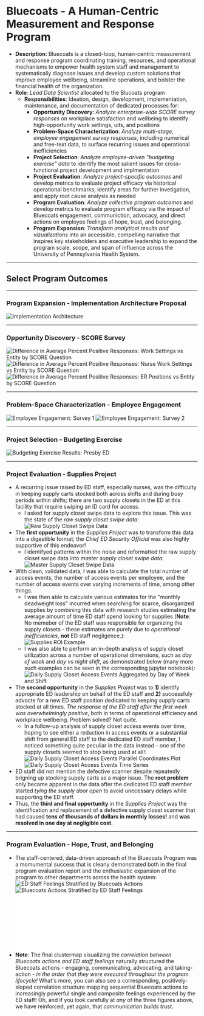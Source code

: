 # Bluecoats - A Human-Centric Measurement and Response Program
* **Description**: Bluecoats is a closed-loop, human-centric measurement and response program coordinating training, resources, and operational mechanisms to empower health system staff and management to systematically diagnose issues and develop custom solutions that improve employee wellbeing, streamline operations, and bolster the financial health of the organization.
* **Role**: *Lead Data Scientist* allocated to the Blucoats program
  * **Responsibilities**: Ideation, design, development, implementation, maintenance, and documentation of dedicated processes for:
    * **Opportunity Discovery**: *Analyze enterprise-wide SCORE survey responses* on workplace satisfaction and wellbeing to identify high-opportunity work settings, uits, and positions
    * **Problem-Space Characterization**: *Analyze multi-stage, employee engagement survey responses*, including numerical and free-text data, to surface recurring issues and operational inefficiencies
    * **Project Selection**: *Analyze employee-driven "budgeting exercise" data* to identify the most salient issues for cross-functional project development and implmentation
    * **Project Evaluation**: *Analyze project-specific outcomes* and develop metrics to evaluate project efficacy via historical operational benchmarks, identify areas for further invetigation, and apply root cause analysis as needed
    * **Program Evaluation**: *Analyze collective program outcomes* and develop metrics to evaluate program efficacy via the impact of Bluecoats engagement, communiction, advocacy, and direct actions on employee feelings of hope, trust, and belonging.
    * **Program Expansion**: *Transform analytical results and vizualizations* into an accessible, compelling narrative that inspires key stakeholders and executive leadership to expand the program scale, scope, and span of influence across the University of Pennsylvania Health System.

---

## Select Program Outcomes

---

### Program Expansion - Implementation Architecture Proposal
![Implementation Architecture](resources/phase2_proposed_implementation_architecture.png)

---

### Opportunity Discovery - SCORE Survey
![Difference in Average Percent Positive Responses: Work Settings vs Entity by SCORE Question](output/figures/score_ws_qid_pct_pos_20230328.png)
![Difference in Average Percent Positive Responses: Nurse Work Settings vs Entity by SCORE Question](output/figures/score_nurse_qid_pct_pos_20230330.png)
![Difference in Average Percent Positive Responses: ER Positions vs Entity by SCORE Question](output/figures/score_er_qid_pct_pos_20230330.png)

---

### Problem-Space Characterization - Employee Engagement
![Employee Engagement: Survey 1](output/figures/engagement_survey1_results_20230417.png)
![Employee Engagement: Survey 2](output/figures/engagement_survey2_results_20230429.png)

---

### Project Selection - Budgeting Exercise
![Budgeting Exercise Results: Presby ED](output/figures/budgeting_exercise_results_20230510.png)

---

### Project Evaluation - Supplies Project
* A recurring issue raised by ED staff, especially nurses, was the difficulty in keeping supply carts stocked both across shifts and during busy periods within shifts; there are two supply closets in the ED at this facility that require swiping an ID card for access.
  * I asked for supply closet swipe data to explore this issue. This was the state of the *raw supply closet swipe data*:
![Raw Supply Closet Swipe Data](resources/phase1_roi_examples/supply_room_raw.png)
* The **first opportunity** in the *Supplies Project* was to transform this data into a digestible format; the *Chief ED Security Official* was also highly supportive of this endeavor!
  * I identifyed patterns within the noise and reformatted the raw supply closet swipe data into *master supply closet swipe data*:
![Master Supply Closet Swipe Data](resources/phase1_roi_examples/supply_room_master.png)
* With clean, validated data, I was able to calculate the total number of access events, the number of access events per employee, and the number of access events over varying increments of time, among other things.
  * I was then able to calculate various estimates for the "monthly deadweight loss" incurred when searching for scarce, disorganized supplies by combining this data with research studies estimating the average amount of time ED staff spend looking for supplies (**Note**: No memeber of the ED staff was responsible for organizing the supply closets - these estimates are purely due to *operational inefficiencies*, **not** ED staff negligence.):  
![Supplies ROI Example](resources/phase1_roi_examples/supplies_roi_example.png)
  * I was also able to perform an in-depth analysis of supply closet utilization across a number of operational dimensions, such as *day of week* and *day vs night shift*, as demonstrated below (many more such examples can be seen in the corresponding jupyter notebook):
![Daily Supply Closet Access Events Aggregated by Day of Week and Shift](output/figures/access_events_dayofweek_shift_20230712.png)
* The **second opportunity** in the *Supplies Project* was to **1)** identify appropriate ED leadership on behalf of the ED staff and **2)** successfuly advocte for a new ED staff position dedicated to keeping supply carts stocked at all times. *The response of the ED staff after the first week was overwhelmingly positive*, both in terms of operational efficiency and workplace wellbeing. Problem solved? Not quite.
  * In a follow-up analysis of supply closet access events over time, hoping to see either a reduction in access events or a substantial shift from general ED staff to the dedicated ED staff member, I noticed something quite peculiar in the data instead - one of the supply closets seemed to stop being used at all!:
![Daily Supply Closet Access Events Parallel Coordinates Plot](output/figures/access_events_parallel_coords_20230728.png)
![Daily Supply Closet Access Events Time Series](output/figures/access_events_time_series_20230802.png)
* ED staff did not mention the defective scanner despite repeatedly brigning up stocking supply carts as a major issue. The **root problem** only became apparent in the data after the dedicated ED staff member started *tying the supply door open* to avoid unecessary delays while supporting the ED staff. 
* Thus, the **third and final opportunity** in the *Supplies Project* was the identification and replacement of a defective supply closet scanner that had caused **tens of thousands of dollars in monthly losses!** and **was resolved in one day at negligible cost**.

---

### Program Evaluation - Hope, Trust, and Belonging
* The staff-centered, data-driven approach of the Bluecoats Program was a momumental success that is clearly demonstrated both in the final program evaluation report and the enthusiastic expansion of the program to other departments across the health system:
![ED Staff Feelings Stratified by Bluecoats Actions](output/figures/feelings_actions_20230824.png)
![Bluecoats Actions Stratified by ED Staff Feelings](output/figures/actions_feelings_20230824.png)
![Clustermap of Bluecoats Actions Correlated with ED Staff Feelings](output/figures/actions_feelings_corr_20230824.pdf)
* **Note**: The final clustermap visualizing the *correlation between Bluecoats actions and ED staff feelings* naturally structured the Bluecoats actions - engaging, communicating, advocating, and taking-action - *in the order that they were executed throughout the program lifecycle!* What's more, you can also see a corresponding, positively-sloped correlation structure mapping sequential Bluecoats actions to increasingly powerful single and composite feelings experienced by the ED staff! Oh, and if you look carefully at *any* of the three figures above, we have reinforced, yet again, that *communication builds trust*. 


